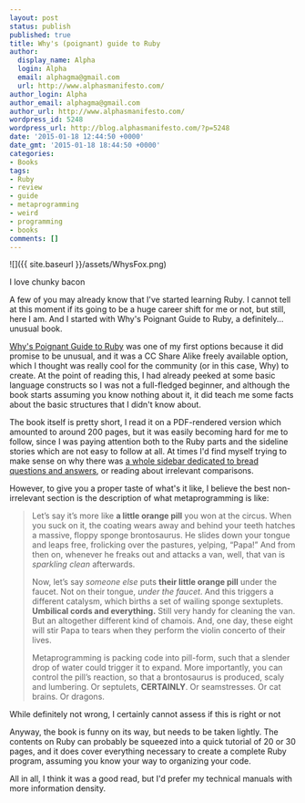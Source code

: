 ```yaml
---
layout: post
status: publish
published: true
title: Why's (poignant) guide to Ruby
author:
  display_name: Alpha
  login: Alpha
  email: alphagma@gmail.com
  url: http://www.alphasmanifesto.com/
author_login: Alpha
author_email: alphagma@gmail.com
author_url: http://www.alphasmanifesto.com/
wordpress_id: 5248
wordpress_url: http://blog.alphasmanifesto.com/?p=5248
date: '2015-01-18 12:44:50 +0000'
date_gmt: '2015-01-18 18:44:50 +0000'
categories:
- Books
tags:
- Ruby
- review
- guide
- metaprogramming
- weird
- programming
- books
comments: []
---
```


![]({{ site.baseurl }}/assets/WhysFox.png)

I love chunky bacon


A few of you may already know that I've started learning Ruby. I cannot tell at this moment if its going to be a huge career shift for me or not, but still, here I am. And I started with Why's Poignant Guide to Ruby, a definitely... unusual book.

<!--more-->

<a href="http://mislav.uniqpath.com/poignant-guide/">Why's Poignant Guide to Ruby</a> was one of my first options because it did promise to be unusual, and it was a CC Share Alike freely available option, which I thought was really cool for the community (or in this case, Why) to create. At the point of reading this, I had already peeked at some basic language constructs so I was not a full-fledged beginner, and although the book starts assuming you know nothing about it, it did teach me some facts about the basic structures that I didn't know about.

The book itself is pretty short, I read it on a PDF-rendered version which amounted to around 200 pages, but it was easily becoming hard for me to follow, since I was paying attention both to the Ruby parts and the sideline stories which are not easy to follow at all. At times I'd find myself trying to make sense on why there was <a href="http://mislav.uniqpath.com/poignant-guide/book/chapter-6.html">a whole sidebar dedicated to bread questions and answers</a>, or reading about irrelevant comparisons.

However, to give you a proper taste of what's it like, I believe the best non-irrelevant section is the description of what metaprogramming is like:

> Let&rsquo;s say it&rsquo;s more like **a little orange pill** you won at the circus. When you suck on it, the coating wears away and behind your teeth hatches a massive, floppy sponge brontosaurus. He slides down your tongue and leaps free, frolicking over the pastures, yelping, &ldquo;Papa!&rdquo; And from then on, whenever he freaks out and attacks a van, well, that van is _sparkling clean_ afterwards.
> 
> Now, let&rsquo;s say _someone else_ puts **their little orange pill** under the faucet. Not on their tongue, _under the faucet_. And this triggers a different catalysm, which births a set of wailing sponge sextuplets. **Umbilical cords and everything.** Still very handy for cleaning the van. But an altogether different kind of chamois. And, one day, these eight will stir Papa to tears when they perform the violin concerto of their lives.
> 
> Metaprogramming is packing code into pill-form, such that a slender drop of water could trigger it to expand. More importantly, you can control the pill&rsquo;s reaction, so that a brontosaurus is produced, scaly and lumbering. Or septulets, **CERTAINLY**. Or seamstresses. Or cat brains. Or dragons.

While definitely not wrong, I certainly cannot assess if this is right or not

Anyway, the book is funny on its way, but needs to be taken lightly. The contents on Ruby can probably be squeezed into a quick tutorial of 20 or 30 pages, and it does cover everything necessary to create a complete Ruby program, assuming you know your way to organizing your code.

All in all, I think it was a good read, but I'd prefer my technical manuals with more information density.
